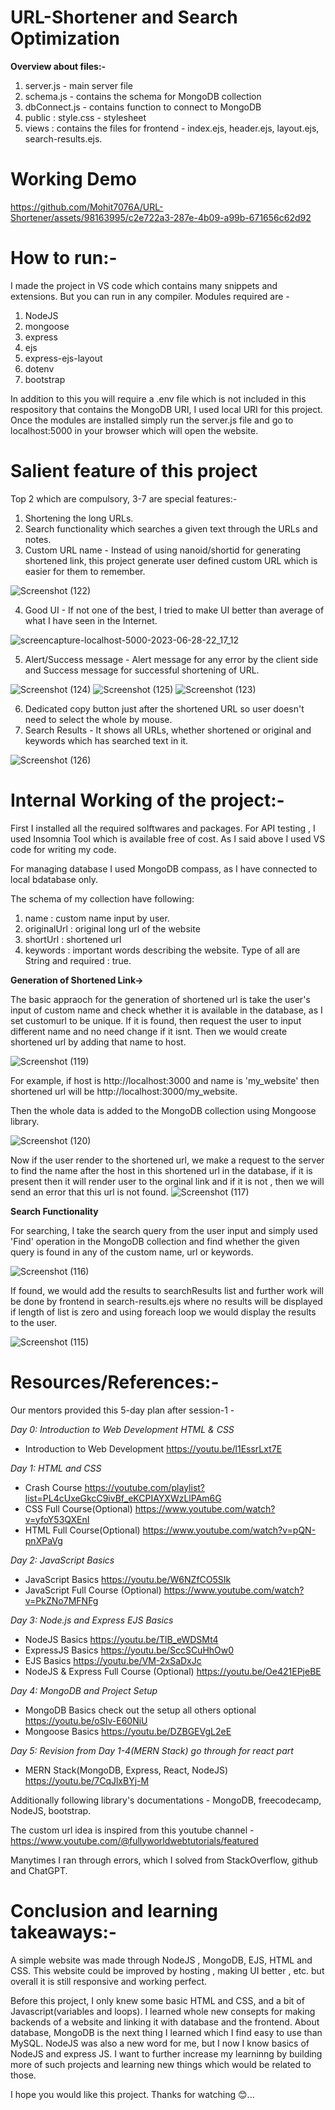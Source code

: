 # URL-Shortener and Search Optimization
**Overview about files:-**
1. server.js -  main server file
2. schema.js - contains the schema for MongoDB collection
3. dbConnect.js - contains function to connect to MongoDB
4. public : style.css - stylesheet
5. views : contains the files for frontend - index.ejs, header.ejs, layout.ejs, search-results.ejs.

# Working Demo 



https://github.com/Mohit7076A/URL-Shortener/assets/98163995/c2e722a3-287e-4b09-a99b-671656c62d92



# How to run:-

I made the project in VS code which contains many snippets and extensions. But you can run in any compiler.
Modules required are -
1. NodeJS
2. mongoose
3. express
4. ejs
5. express-ejs-layout
6. dotenv
7. bootstrap

In addition to this you will require a .env file which is not included in this respository that contains the MongoDB URI, I used local URI for this project.
Once the modules are installed simply run the server.js file and go to localhost:5000 in your browser which will open the website.

# Salient feature of this project

Top 2 which are compulsory, 3-7 are special features:- 
1. Shortening the long URLs.
2. Search functionality which searches a given text through the URLs and notes.
3. Custom URL name - Instead of using nanoid/shortid for generating shortened link, this project generate user defined custom URL which is easier for them to remember.

![Screenshot (122)](https://github.com/Mohit7076A/URL-Shortener/assets/98163995/f0e97465-5d56-417e-9bf2-0d9e8b7657bf)

4. Good UI - If not one of the best, I tried to make UI better than average of what I have seen in the Internet.

![screencapture-localhost-5000-2023-06-28-22_17_12](https://github.com/Mohit7076A/URL-Shortener/assets/98163995/51d2597f-ed0c-4f41-acc4-eedf1cd818ee)

  
5. Alert/Success message - Alert message for any error by the client side and Success message for successful shortening of URL.

![Screenshot (124)](https://github.com/Mohit7076A/URL-Shortener/assets/98163995/a3491ed9-33b9-4b72-b38c-fc3d1ffe08ff)
![Screenshot (125)](https://github.com/Mohit7076A/URL-Shortener/assets/98163995/a3f27881-e0db-4b32-b849-65633cf4e4e8)
![Screenshot (123)](https://github.com/Mohit7076A/URL-Shortener/assets/98163995/fae1c117-e082-49bd-b7b5-df327864cc4c)

6. Dedicated copy button just after the shortened URL so user doesn't need to select the whole by mouse.
7. Search Results - It shows all URLs, whether shortened or original and keywords which has searched text in it.
   
![Screenshot (126)](https://github.com/Mohit7076A/URL-Shortener/assets/98163995/e430143f-d2c5-4d03-a31d-9eca03bf0db7)


# Internal Working of the project:-

First I installed all the required solftwares and packages. For API testing , I used Insomnia Tool which is available free of cost. As I said above I used VS code for writing my code.

For managing database I used MongoDB compass, as I have connected to local bdatabase only.

The schema of my collection have following:
1. name : custom name input by user.
2. originalUrl : original long url of the website
3. shortUrl : shortened url
4. keywords : important words describing the website.
Type of all are String and required : true.

**Generation of Shortened Link->**

The basic appraoch for the generation of shortened url is take the user's input of custom name and check whether it is available in the database, as I set customurl to be unique. If it is found, then request the user to input different name and no need change if it isnt. Then we would create shortened url by adding that name to host. 

![Screenshot (119)](https://github.com/Mohit7076A/URL-Shortener/assets/98163995/66988102-db68-419d-a6c9-8a5dc9f0b1ab)


For example, if host is http://localhost:3000 and name is 'my_website' then shortened url will be http://localhost:3000/my_website.

Then the whole data is added to the MongoDB collection using Mongoose library.

![Screenshot (120)](https://github.com/Mohit7076A/URL-Shortener/assets/98163995/d554d34f-63a8-4383-8580-7e6b9457d571)


Now if the user render to the shortened url, we make a request to the server to find the name after the host in this shortened url in the database, if it is present then it will render user to the orginal link  and if it is not , then we will send an error that this url is not found.
![Screenshot (117)](https://github.com/Mohit7076A/URL-Shortener/assets/98163995/dfd83047-1e7d-499c-9caa-41a277132a9a)


**Search Functionality**

For searching, I take the search query from the user input and simply used 'Find' operation in the MongoDB collection and find whether the given query is found in any of the custom name, url or keywords.

![Screenshot (116)](https://github.com/Mohit7076A/URL-Shortener/assets/98163995/75be1370-d273-4cdd-af2b-d88e56249111)


If found, we would add the results to searchResults list and further work will be done by frontend in search-results.ejs where no results will be displayed if length of list is zero and using foreach loop we would display the results to the user.

![Screenshot (115)](https://github.com/Mohit7076A/URL-Shortener/assets/98163995/30953b45-92b7-44fe-b6fe-d35c25a9d419)

# Resources/References:-

Our mentors provided this 5-day plan after session-1 -

*Day 0: Introduction to Web Development HTML & CSS*
- Introduction to Web Development https://youtu.be/l1EssrLxt7E

*Day 1: HTML and CSS*
- Crash Course https://youtube.com/playlist?list=PL4cUxeGkcC9ivBf_eKCPIAYXWzLlPAm6G
- CSS Full Course(Optional) https://www.youtube.com/watch?v=yfoY53QXEnI
- HTML Full Course(Optional) https://www.youtube.com/watch?v=pQN-pnXPaVg

*Day 2: JavaScript Basics*
- JavaScript Basics https://youtu.be/W6NZfCO5SIk
- JavaScript Full Course (Optional) https://www.youtube.com/watch?v=PkZNo7MFNFg

*Day 3: Node.js and Express EJS Basics*
- NodeJS Basics https://youtu.be/TlB_eWDSMt4
- ExpressJS Basics https://youtu.be/SccSCuHhOw0
- EJS Basics https://youtu.be/VM-2xSaDxJc
- NodeJS & Express Full Course (Optional) https://youtu.be/Oe421EPjeBE

*Day 4: MongoDB and Project Setup*
- MongoDB Basics check out the setup all others optional https://youtu.be/oSIv-E60NiU
- Mongoose Basics https://youtu.be/DZBGEVgL2eE

*Day 5: Revision from Day 1-4(MERN Stack) go through for react part*
- MERN Stack(MongoDB, Express, React, NodeJS) https://youtu.be/7CqJlxBYj-M

Additionally following library's documentations - MongoDB, freecodecamp, NodeJS, bootstrap.

The custom url idea is inspired from this youtube channel - https://www.youtube.com/@fullyworldwebtutorials/featured

Manytimes I ran through errors, which I solved from StackOverflow, github and ChatGPT.


# Conclusion and learning takeaways:-

A simple website was made through NodeJS , MongoDB, EJS, HTML and CSS. This website could be improved by hosting , making UI better , etc. but overall it is still responsive and working perfect. 

Before this project, I only knew some basic HTML and CSS, and a bit of Javascript(variables and loops). I learned whole new consepts for making backends of a website and linking it with database and the frontend. About database, MongoDB is the next thing I learned which I find easy to use than MySQL. NodeJS was also a new word for me, but I now I know basics of NodeJS and express JS. I want to further increase my learninng by building more of such projects and learning new things which would be related to those.

I hope you would like this project. Thanks for watching 😊...
